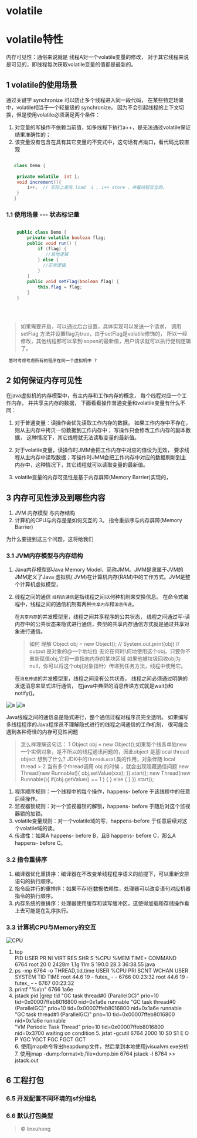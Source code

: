 volatile 
====
# volatile特性
内存可见性：通俗来说就是
线程A对一个volatile变量的修改，
对于其它线程来说是可见的，即线程每次获取volatile变量的值都是最新的。

## 1 volatile的使用场景
通过关键字 synchronize 可以防止多个线程进入同一段代码，
在某些特定场景中，volatile相当于一个轻量级的 synchronize，
因为不会引起线程的上下文切换，但是使用volatile必须满足两个条件：
1. 对变量的写操作不依赖当前值，如多线程下执行a++，是无法通过volatile保证结果准确性的；
2. 该变量没有包含在具有其它变量的不变式中，这句话有点拗口，看代码比较直观

```java

   class Demo {
	 
	private volatile  int i;
	void increment(){
		i++;  // 实际上是先 load  i , i++ store ，并蜚线程安全的。
	}
   }
```
 
### 1.1 使用场景 --- 状态标记量
```java

    public class Demo {
        private volatile boolean flag;
        public void run() {
            if (flag) {
               //其他逻辑
            } else {
              //正常逻辑
            }
        }
        public void setFlag(boolean flag) {
            this.flag = flag;
        }
    }
 
    
    
```
> 如果需要开启，可以通过后台设置，具体实现可以发送一个请求，
  调用 setFlag 方法并设置flag为true，由于setFlag是volatile修饰的，
  所以一经修改，其他线程都可以拿到isopen的最新值，用户请求就可以执行促销逻辑了。

` 暂时考虑考虑所有的程序在同一个虚拟机中 ?`  `   ` 



## 2 如何保证内存可见性

  在java虚拟机的内存模型中，有主内存和工作内存的概念，
  每个线程对应一个工作内存， 并共享主内存的数据，
  下面看看操作普通变量和volatile变量有什么不同：
  
  1. 对于普通变量：读操作会优先读取工作内存的数据，
     如果工作内存中不存在，则从主内存中拷贝一份数据到工作内存中；
     写操作只会修改工作内存的副本数据，
     这种情况下，其它线程就无法读取变量的最新值。
  
  2. 对于volatile变量，读操作时JMM会把工作内存中对应的值设为无效，
     要求线程从主内存中读取数据；写操作时JMM会把工作内存中对应的数据刷新到主内存中，这种情况下，其它线程就可以读取变量的最新值。
  
  3. volatile变量的内存可见性是基于内存屏障(Memory Barrier)实现的，

## 3  内存可见性涉及到哪些内容
  1. JVM 内存模型 与内存结构
  2. 计算机的CPU与内存是是如何交互的
  3。 指令重排序与内存屏障(Memory Barrier)
  
  为什么要提到这三个问题，这将给我们

### 3.1 JVM内存模型与内存结构
1. Java内存模型即Java Memory Model，简称JMM。JMM是隶属于JVM的JMM定义了Java 虚拟机(
    JVM)在计算机内存(RAM)中的工作方式。JVM是整个计算机虚拟模型，
   

2. 线程之间的通信
   `线程的通信`是指线程之间以何种机制来交换信息。
   在命令式编程中，线程之间的通信机制有两种`共享内存`和`消息传递`。

   在`共享内存`的并发模型里，线程之间共享程序的公共状态，
   线程之间通过写-读内存中的公共状态来隐式进行通信，典型的共享内存通信方式就是通过共享对象进行通信。
    > 如何 理解  Object obj = new Object(); // System.out.print(obj) // output 是对象的@一个地址位
    无论在何时\何地使用这个obj，只要你不重新赋值obj,它将一直指向内存的某块区域
    如果他被垃圾回收obj为null，你可以将这个obj(对象指针）传递到任务方法，线程中使用它。
    

   在`消息传递`的并发模型里，线程之间没有公共状态，   线程之间必须通过明确的发送消息来显式进行通信，
   在java中典型的消息传递方式就是wait()和notify()。
   
 ![a](a.png)
 ![a](mapping.jpg)
      
   Java线程之间的通信总是隐式进行，整个通信过程对程序员完全透明。
   如果编写多线程程序的Java程序员不理解隐式进行的线程之间通信的工作机制，
   很可能会遇到各种奇怪的内存可见性问题
   > 怎么样理解这句话：
     1 Object obj = new Object();如果每个线各单独new一个实例对象，是不所以的线程通讯问题的，因此object 是基local thread object
       想到了什么?  JDK中的`ThreadLocal`类的作用，对象伴随 local thread 
     > 2 当有多个thread调用 obj 的时候 ，就会出现隐藏通信问题 
      new Thread(new Runnable(){ 
          obj.setValue(xxx);
      }).start();
      new Thread(new Runnable(){ 
         if(obj.getValue() == 1 ) {
         } else {
         }
      }).start();

   1. 程序顺序规则：一个线程中的每个操作，happens- before 于该线程中的任意后续操作。
   2. 监视器锁规则：对一个监视器锁的解锁，happens- before 于随后对这个监视器锁的加锁。
   3. volatile变量规则：对一个volatile域的写，happens-before 于任意后续对这个volatile域的读。
   4. 传递性：如果A happens- before B，且B happens- before C，那么A happens- before C。
    
### 3.2 指令重排序
   1. 编译器优化重排序：编译器在不改变单线程程序语义的前提下，可以重新安排语句的执行顺序。
   2. 指令级并行的重排序：如果不存l在数据依赖性，处理器可以改变语句对应机器指令的执行顺序。
   3. 内存系统的重排序：处理器使用缓存和读写缓冲区，这使得加载和存储操作看上去可能是在乱序执行。


### 3.3 计算机CPU与Memory的交互
   
  ![CPU](CPU.jpg)
   
   
   
   
   1. top  
     PID USER      PR  NI  VIRT  RES  SHR S %CPU %MEM    TIME+  COMMAND                                                                     
     6764 root      20   0 2428m 1.1g  11m S 190.0 28.3  36:38.55 java      
   2. ps -mp 6764 -o THREAD,tid,time
      USER     %CPU PRI SCNT WCHAN  USER SYSTEM   TID     TIME
      root     44.6  19    - futex_    -      -  6766 00:23:32
      root     44.6  19    - futex_    -      -  6767 00:23:32
   3. printf "%x\n" 6766
      1a6e
   4. jstack pid |grep tid
      "GC task thread#0 (ParallelGC)" prio=10 tid=0x00007ffeb8016800 nid=0x1a6e runnable
      "GC task thread#0 (ParallelGC)" prio=10 tid=0x00007ffeb8016800 nid=0x1a6e runnable 
      "GC task thread#1 (ParallelGC)" prio=10 tid=0x00007ffeb8016800 nid=0x1a6e runnable  
      "VM Periodic Task Thread" prio=10 tid=0x00007ffeb8016800 nid=0x3700 waiting on condition 
    5. jstat -gcutil 6764 2000 10
      S0     S1     E      O      P     YGC     YGCT    FGC    FGCT     GCT   
    6. 使用jmap命令导出heapdump文件，然后拿到本地使用jvisualvm.exe分析
    7. 使用jmap -dump:format=b,file=dump.bin 6764
        jstack -l 6764 >> jstack.out
    
 

     

## 6 工程打包
	 
 

### 6.5 开发配置不同环境的jsf分组名
 
### 6.6 默认打包类型
 

                 
                      
                         
              
                       
 
 
                    
>&copy; linxuhong
 
  
  

